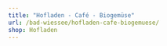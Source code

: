 ```yaml
---
title: "Hofladen - Café - Biogemüse"
url: /bad-wiessee/hofladen-cafe-biogemuese/
shop: Hofladen
---
```

